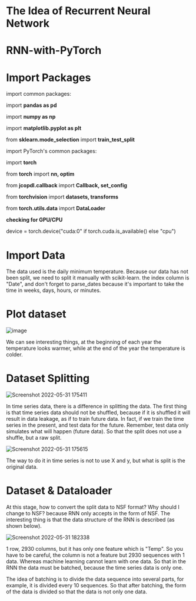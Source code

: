 # The Idea of Recurrent Neural Network

# RNN-with-PyTorch

# Import Packages
import common packages:

import **pandas as pd**

import **numpy as np**

import **matplotlib.pyplot as plt**

from **sklearn.mode_selection** import **train_test_split**

import PyTorch's common packages:

import **torch**

from **torch** import **nn, optim**

from **jcopdl.callback** import **Callback, set_config**

from **torchvision** import **datasets, transforms**

from **torch.utils.data** import **DataLoader**

**checking for GPU/CPU**

device = torch.device("cuda:0" if torch.cuda.is_available() else "cpu")

# Import Data
The data used is the daily minimum temperature.
Because our data has not been split, we need to split it manually with scikit-learn. the index column is "Date", and don't forget to parse_dates because it's important to take the time in weeks, days, hours, or minutes.

# Plot dataset

![image](https://user-images.githubusercontent.com/86812576/171154314-ec8ca758-cb59-4766-a7b8-641c7c99fdd3.png)

We can see interesting things, at the beginning of each year the temperature looks warmer, while at the end of the year the temperature is colder.

# Dataset Splitting
![Screenshot 2022-05-31 175411](https://user-images.githubusercontent.com/86812576/171157781-6c115177-f73e-4a92-9c1b-af80b8c98702.png)

In time series data, there is a difference in splitting the data. The first thing is that time series data should not be shuffled, because if it is shuffled it will result in data leakage, as if to train future data. In fact, if we train the time series in the present, and test data for the future. Remember, test data only simulates what will happen (future data). So that the split does not use a shuffle, but a raw split.

![Screenshot 2022-05-31 175615](https://user-images.githubusercontent.com/86812576/171158100-00318cbb-cf05-4073-99ac-9f8ca60c5e12.png)

The way to do it in time series is not to use X and y, but what is split is the original data.

# Dataset & Dataloader
At this stage, how to convert the split data to NSF format? Why should I change to NSF? because RNN only accepts in the form of NSF. The interesting thing is that the data structure of the RNN is described (as shown below).

![Screenshot 2022-05-31 182338](https://user-images.githubusercontent.com/86812576/171162431-6c3b926a-4d1a-45f7-bd5c-14eb75fcfe10.png)


1 row, 2930 columns, but it has only one feature which is "Temp". So you have to be careful, the column is not a feature but 2930 sequences with 1 data. Whereas machine learning cannot learn with one data. So that in the RNN the data must be batched, because the time series data is only one.

The idea of batching is to divide the data sequence into several parts, for example, it is divided every 10 sequences. So that after batching, the form of the data is divided so that the data is not only one data.
